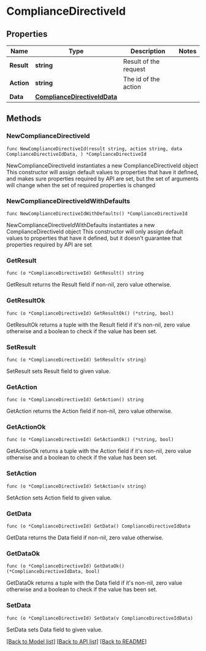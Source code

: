 # ComplianceDirectiveId

## Properties

Name | Type | Description | Notes
------------ | ------------- | ------------- | -------------
**Result** | **string** | Result of the request | 
**Action** | **string** | The id of the action | 
**Data** | [**ComplianceDirectiveIdData**](ComplianceDirectiveIdData.md) |  | 

## Methods

### NewComplianceDirectiveId

`func NewComplianceDirectiveId(result string, action string, data ComplianceDirectiveIdData, ) *ComplianceDirectiveId`

NewComplianceDirectiveId instantiates a new ComplianceDirectiveId object
This constructor will assign default values to properties that have it defined,
and makes sure properties required by API are set, but the set of arguments
will change when the set of required properties is changed

### NewComplianceDirectiveIdWithDefaults

`func NewComplianceDirectiveIdWithDefaults() *ComplianceDirectiveId`

NewComplianceDirectiveIdWithDefaults instantiates a new ComplianceDirectiveId object
This constructor will only assign default values to properties that have it defined,
but it doesn't guarantee that properties required by API are set

### GetResult

`func (o *ComplianceDirectiveId) GetResult() string`

GetResult returns the Result field if non-nil, zero value otherwise.

### GetResultOk

`func (o *ComplianceDirectiveId) GetResultOk() (*string, bool)`

GetResultOk returns a tuple with the Result field if it's non-nil, zero value otherwise
and a boolean to check if the value has been set.

### SetResult

`func (o *ComplianceDirectiveId) SetResult(v string)`

SetResult sets Result field to given value.


### GetAction

`func (o *ComplianceDirectiveId) GetAction() string`

GetAction returns the Action field if non-nil, zero value otherwise.

### GetActionOk

`func (o *ComplianceDirectiveId) GetActionOk() (*string, bool)`

GetActionOk returns a tuple with the Action field if it's non-nil, zero value otherwise
and a boolean to check if the value has been set.

### SetAction

`func (o *ComplianceDirectiveId) SetAction(v string)`

SetAction sets Action field to given value.


### GetData

`func (o *ComplianceDirectiveId) GetData() ComplianceDirectiveIdData`

GetData returns the Data field if non-nil, zero value otherwise.

### GetDataOk

`func (o *ComplianceDirectiveId) GetDataOk() (*ComplianceDirectiveIdData, bool)`

GetDataOk returns a tuple with the Data field if it's non-nil, zero value otherwise
and a boolean to check if the value has been set.

### SetData

`func (o *ComplianceDirectiveId) SetData(v ComplianceDirectiveIdData)`

SetData sets Data field to given value.



[[Back to Model list]](../README.md#documentation-for-models) [[Back to API list]](../README.md#documentation-for-api-endpoints) [[Back to README]](../README.md)


